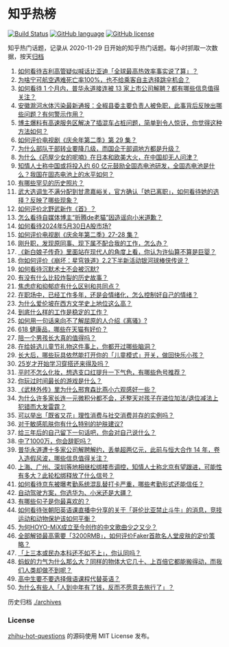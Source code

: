 # 知乎热榜
[![Build Status](https://github.com/ToWeLong/zhihu-hot-questions/workflows/CI/badge.svg)](https://github.com/ToWeLong/zhihu-hot-questions/actions)
[![GitHub language](https://img.shields.io/badge/language-golang-orange.svg)](https://golang.org/)
[![GitHub license](https://img.shields.io/github/license/ToWeLong/zhihu-hot-questions)](https://github.com/ToWeLong/zhihu-hot-questions/blob/main/LICENSE)

知乎热门话题，记录从 2020-11-29 日开始的知乎热门话题。每小时抓取一次数据，按天[归档](./archives)

<!-- BEGIN -->

1. [如何看待吉利高管疑似喊话比亚迪「全球最高热效率事实说了算」？](https://www.zhihu.com/question/657593575)
1. [为啥宁可航空遇难死亡率100%，也不给乘客自主选择跳伞机会？](https://www.zhihu.com/question/315640694)
1. [如何看待 1 个月内，普华永道接连被 13 家上市公司解聘？都有哪些信息值得关注？](https://www.zhihu.com/question/657527251)
1. [安徽滁河水体污染最新通报：全椒县委主要负责人被免职，此事背后反映出哪些问题？有何警示作用？](https://www.zhihu.com/question/657531131)
1. [博主爆料有高速服务区解决了插混车占桩问题，简单到令人惊讶，你觉得这种方法如何？](https://www.zhihu.com/question/657465592)
1. [如何评价电视剧《庆余年第二季》第 29 集？](https://www.zhihu.com/question/657571959)
1. [为什么部队干部转业要降几级，而国企干部调地方都是升级？](https://www.zhihu.com/question/657416420)
1. [为什么《药屋少女的呢喃》在日本和欧美大火，在中国却无人问津？](https://www.zhihu.com/question/653587166)
1. [知情人士称中国或将投入约 60 亿元鼓励全固态电池研发，全固态电池是什么？我国在固态电池上的水平如何？](https://www.zhihu.com/question/657554475)
1. [有哪些罕见的历史照片？](https://www.zhihu.com/question/657443335)
1. [武大选调生不满分配到甘肃嘉峪关，官方确认「她已离职」，如何看待她的选择？反映了哪些现象？](https://www.zhihu.com/question/657580728)
1. [如何评价北野武新作《首》？](https://www.zhihu.com/question/656934799)
1. [怎么看待自媒体博主“折腾de老猫”因造谣向小米道歉？](https://www.zhihu.com/question/657568080)
1. [如何看待2024年5月30日A股市场?](https://www.zhihu.com/question/656066168)
1. [如何评价电视剧《庆余年第二季》27-28 集？](https://www.zhihu.com/question/657564205)
1. [刚升职，发现原同事、现下属不配合我的工作，怎么办？](https://www.zhihu.com/question/656274621)
1. [《新白娘子传奇》里面站在现代人的角度上看，你认为许仙算不算是巨婴？](https://www.zhihu.com/question/361988911)
1. [你如何评价《崩坏：星穹铁道》2.2下半新活动银河球棒侠传说？](https://www.zhihu.com/question/657630451)
1. [如何看待沉默术士不会被沉默?](https://www.zhihu.com/question/657027554)
1. [有没有什么比较炸裂的历史故事？](https://www.zhihu.com/question/651580200)
1. [焦虑症和抑郁症有什么区别和共同点？](https://www.zhihu.com/question/657168927)
1. [在职场中，已经工作多年，还是会情绪化，怎么控制好自己的情绪？](https://www.zhihu.com/question/656795454)
1. [为什么爱伦坡在西方文学史上地位这么高？](https://www.zhihu.com/question/27770988)
1. [到底什么样的工作是稳定的工作？](https://www.zhihu.com/question/656684317)
1. [如何用一句话来向不了解屈原的人介绍《离骚》?](https://www.zhihu.com/question/656857639)
1. [618 健康品，哪些在天猫有好价？](https://www.zhihu.com/question/657047462)
1. [陪一个男孩长大真的值得吗？](https://www.zhihu.com/question/375417905)
1. [在给娃选儿童节礼物这件事上，你都开过哪些脑洞？](https://www.zhihu.com/question/656946336)
1. [长大后，哪些玩具依然能打开你的「儿童模式」开关，做回快乐小孩？](https://www.zhihu.com/question/656947432)
1. [25岁才开始学习穿搭还来得及吗？](https://www.zhihu.com/question/655651222)
1. [平时不怎么化妆，想选支口红提升一下气色，有哪些色号推荐？](https://www.zhihu.com/question/511490528)
1. [你玩过时间最长的游戏是什么？](https://www.zhihu.com/question/656790296)
1. [《武林外传》里为什么邢育森比燕小六观感好一些？](https://www.zhihu.com/question/295532873)
1. [为什么许多家长连一元微积分都不会，还整天对孩子在进位加法/退位减法上犯错而大发雷霆？](https://www.zhihu.com/question/656058015)
1. [可以举出「既省又花」理性消费与社交消费并存的实例吗？](https://www.zhihu.com/question/656927004)
1. [对于敏感肌肤你有什么特别的护肤建议?](https://www.zhihu.com/question/655532269)
1. [给三年后的自己留下一句话吧，你会对自己说什么？](https://www.zhihu.com/question/655553845)
1. [中了1000万，你会辞职吗？](https://www.zhihu.com/question/654384274)
1. [普华永道遭十多家公司解聘解约，丢单超两亿元，此前与恒大合作 14 年，卷入造假风波，哪些信息值得关注？](https://www.zhihu.com/question/657629794)
1. [上海、广州、深圳等地相继松绑楼市调控，知情人士称北京有望跟进，可能性有多大？此轮松绑释放了什么信号？](https://www.zhihu.com/question/657529855)
1. [如何看待京东被曝考勤系统混乱替打卡严重，哪些考勤形式还能信任？](https://www.zhihu.com/question/657311035)
1. [自动驾驶方案，你选华为、小米还是大疆？](https://www.zhihu.com/question/657268306)
1. [有哪些句子是你最喜欢的？](https://www.zhihu.com/question/657474881)
1. [如何看待张朝阳英语课直播中分享的关于「哥伦比亚禁止斗牛」的消息，竞技运动和动物保护该如何平衡？](https://www.zhihu.com/question/657594576)
1. [为何HOYO-MiX成立至今创作的中文歌曲少之又少？](https://www.zhihu.com/question/653898346)
1. [全部解锁最高需要「3200RMB」，如何评价Faker首款名人堂皮肤的定价策略？](https://www.zhihu.com/question/657537563)
1. [「上三本或民办本科还不如不上」，你认同吗？](https://www.zhihu.com/question/656738166)
1. [蚂蚁的力气为什么那么大？同样的物体大它几十、上百倍它都能搬得动，而我们人类却做不到呢？](https://www.zhihu.com/question/657010996)
1. [高中生要不要选择俄语课程代替英语？](https://www.zhihu.com/question/657229927)
1. [为什么有些人「人到中年有了钱，反而不愿意去旅行了」？](https://www.zhihu.com/question/657035651)

<!-- END -->

历史归档 [./archives](./archives)


### License
[zhihu-hot-questions](https://github.com/towelong/zhihu-hot-questions) 的源码使用 MIT License 发布。